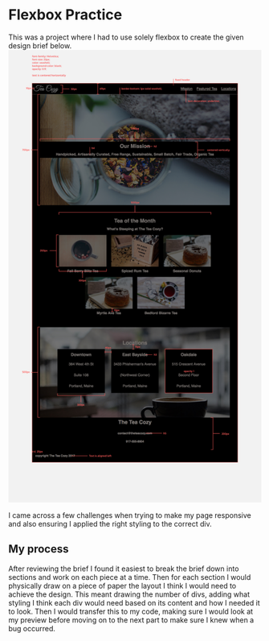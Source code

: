 # Flexbox Practice 

This was a project where I had to use solely flexbox to create the given design brief below. 
![Design Brief](./images/img-tea-cozy-redline.jpeg)


I came across a few challenges when trying to make my page responsive and also ensuring I applied the right styling to the correct div. 

## My process 

After reviewing the brief I found it easiest to break the brief down into sections and work on each piece at a time. 
Then for each section I would physically draw on a piece of paper the layout I think I would need to achieve the design. This meant drawing the number of divs, adding what styling I think each div would need based on its content and how I needed it to look. 
Then I would transfer this to my code, making sure I would look at my preview before moving on to the next part to make sure I knew when a bug occurred. 

